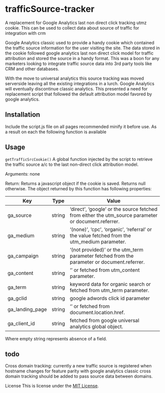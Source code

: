 # trafficSource-tracker
A replacement for Google Analytics last non direct click tracking utmz cookie. This can be used to collect data about source of traffic for integration with crm

Google Analytics classic used to provide a handy cookie which contained the traffic source information for the user visiting the site. The data stored in the cookie followed google analytics last non direct click model for traffic attribution and stored the source in a handy format. This was a boon for any marketers looking to integrate traffic source data into 3rd party tools like CRM and other databases.

With the move to universal analytics this source tracking was moved serverside leaving all the existing integrations in a lurch. Google Analytics will eventually discontinue classic analytics. This presented a need for replacement script that followed the default attribution model favored by google analytics. 

## Installation
Include the script.js file on all pages recommended minify it before use.
As a result on each the following function is available 

## Usage
`getTrafficSrcCookie()`
  A global function injected by the script to retrieve the traffic source a/c to the last non-direct click attribution model.

Arguments: 
none

Return:
Returns a javascript object if the cookie is saved. Returns null otherwise. The object returned by this function has following properties:

| Key             | Type   | Value                                                                                               |
|-----------------|--------|-----------------------------------------------------------------------------------------------------|
| ga_source       | string | ‘direct’, ‘google’ or the source fetched from either the utm_source parameter or document.referrer. |
| ga_medium       | string | ‘(none)’, ‘cpc’, ‘organic’, ‘referral’ or the value fetched from the utm_medium parameter.          |
| ga_campaign     | string | ‘(not provided)’ or the utm_term parameter fetched from the parameter or document.referrer.         |
| ga_content      | string | ‘’ or fetched from utm_content parameter.                                                           |
| ga_term      | string | keyword data for organic search or fetched from utm_term parameter.                                     |
| ga_gclid      | string | google adwords click id parameter                                                           |
| ga_landing_page | string | ‘’ or fetched from document.location.href.                                                          |
| ga_client_id    | string | fetched from google universal analytics global object.                      

Where empty string represents absence of a field.

## todo
Cross domain tracking: currently a new traffic source is registered when hostname changes for feature parity with google analytics classic cross domain tracking should be added to pass source data between domains.

License
This is license under the [MIT License](https://github.com/marketlytics/trafficSource-tracker/blob/master/LICENSE). 
